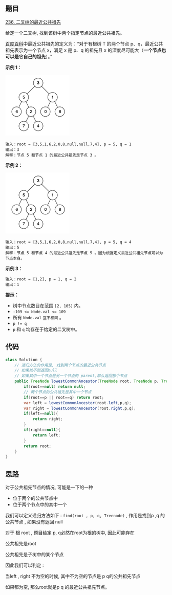 ## 题目

[236. 二叉树的最近公共祖先](https://leetcode.cn/problems/lowest-common-ancestor-of-a-binary-tree/)

给定一个二叉树, 找到该树中两个指定节点的最近公共祖先。

[百度百科](https://baike.baidu.com/item/最近公共祖先/8918834?fr=aladdin)中最近公共祖先的定义为：“对于有根树 T 的两个节点 p、q，最近公共祖先表示为一个节点 x，满足 x 是 p、q 的祖先且 x 的深度尽可能大（**一个节点也可以是它自己的祖先**）。”

 

**示例 1：**

![img](assets/binarytree.png)

```
输入：root = [3,5,1,6,2,0,8,null,null,7,4], p = 5, q = 1
输出：3
解释：节点 5 和节点 1 的最近公共祖先是节点 3 。
```

**示例 2：**

![img](assets/binarytree.png)

```
输入：root = [3,5,1,6,2,0,8,null,null,7,4], p = 5, q = 4
输出：5
解释：节点 5 和节点 4 的最近公共祖先是节点 5 。因为根据定义最近公共祖先节点可以为节点本身。
```

**示例 3：**

```
输入：root = [1,2], p = 1, q = 2
输出：1
```

 

**提示：**

- 树中节点数目在范围 `[2, 105]` 内。
- `-109 <= Node.val <= 109`
- 所有 `Node.val` `互不相同` 。
- `p != q`
- `p` 和 `q` 均存在于给定的二叉树中。

## 代码

```java
class Solution {
    // 递归方法的作用是, 找到两个节点的最近公共节点
    // 如果找不到返回null
    // 如果其中一个节点是另一个节点的 parent,那么返回那个节点
    public TreeNode lowestCommonAncestor(TreeNode root, TreeNode p, TreeNode q) {
        if(root==null) return null;
        // 两个节点的公共祖先是其中一个节点
        if(root==p || root==q) return root;
        var left = lowestCommonAncestor(root.left,p,q);
        var right = lowestCommonAncestor(root.right,p,q);
        if(left==null){
            return right;
        }
        if(right==null){
            return left;
        }
        return root;
    }
}
```

## 思路

对于公共祖先节点的情况,  可能是一下的一种

- 位于两个的公共节点中
- 位于两个节点中的其中一个

我们可以定义递归方法如下 : `find(root , p, q, Treenode)` , 作用是找到p ,q  的公共节点 , 如果没有返回 null

对于 根 root , 题目给定 p, q必然在root为根的树中, 因此可能存在

公共祖先是root

公共祖先是子树中的某个节点

因此我们可以判定 : 

当left , right 不为空的时候, 其中不为空的节点是 p q的公共祖先节点

如果都为空, 那么root就是p q 的最近公共祖先节点。